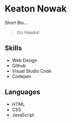 # Keaton Nowak

Short Bio...

> Go Hawks!

## Skills
* Web Design
* Github
* Visual Studio Code
* Codepen

## Languages 
* HTML
* CSS
* JavaScript
